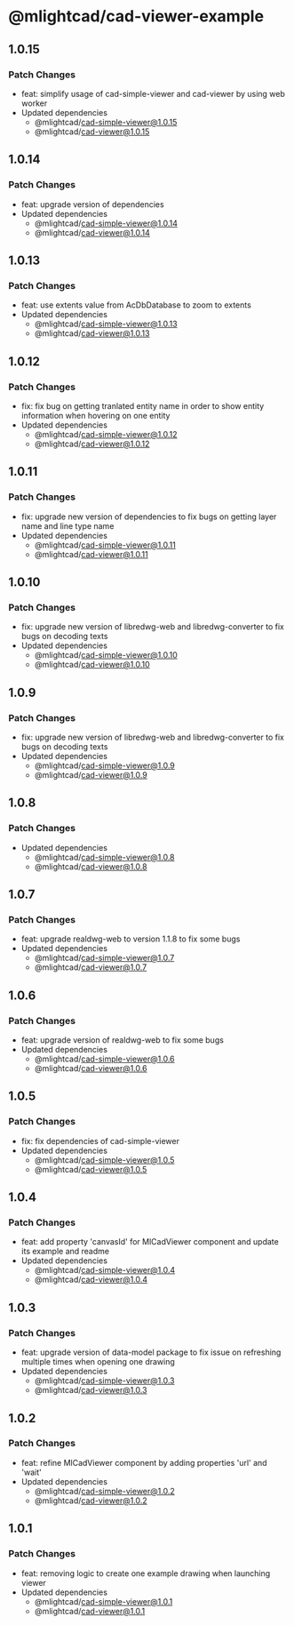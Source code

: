 # @mlightcad/cad-viewer-example

## 1.0.15

### Patch Changes

- feat: simplify usage of cad-simple-viewer and cad-viewer by using web worker
- Updated dependencies
  - @mlightcad/cad-simple-viewer@1.0.15
  - @mlightcad/cad-viewer@1.0.15

## 1.0.14

### Patch Changes

- feat: upgrade version of dependencies
- Updated dependencies
  - @mlightcad/cad-simple-viewer@1.0.14
  - @mlightcad/cad-viewer@1.0.14

## 1.0.13

### Patch Changes

- feat: use extents value from AcDbDatabase to zoom to extents
- Updated dependencies
  - @mlightcad/cad-simple-viewer@1.0.13
  - @mlightcad/cad-viewer@1.0.13

## 1.0.12

### Patch Changes

- fix: fix bug on getting tranlated entity name in order to show entity information when hovering on one entity
- Updated dependencies
  - @mlightcad/cad-simple-viewer@1.0.12
  - @mlightcad/cad-viewer@1.0.12

## 1.0.11

### Patch Changes

- fix: upgrade new version of dependencies to fix bugs on getting layer name and line type name
- Updated dependencies
  - @mlightcad/cad-simple-viewer@1.0.11
  - @mlightcad/cad-viewer@1.0.11

## 1.0.10

### Patch Changes

- fix: upgrade new version of libredwg-web and libredwg-converter to fix bugs on decoding texts
- Updated dependencies
  - @mlightcad/cad-simple-viewer@1.0.10
  - @mlightcad/cad-viewer@1.0.10

## 1.0.9

### Patch Changes

- fix: upgrade new version of libredwg-web and libredwg-converter to fix bugs on decoding texts
- Updated dependencies
  - @mlightcad/cad-simple-viewer@1.0.9
  - @mlightcad/cad-viewer@1.0.9

## 1.0.8

### Patch Changes

- Updated dependencies
  - @mlightcad/cad-simple-viewer@1.0.8
  - @mlightcad/cad-viewer@1.0.8

## 1.0.7

### Patch Changes

- feat: upgrade realdwg-web to version 1.1.8 to fix some bugs
- Updated dependencies
  - @mlightcad/cad-simple-viewer@1.0.7
  - @mlightcad/cad-viewer@1.0.7

## 1.0.6

### Patch Changes

- feat: upgrade version of realdwg-web to fix some bugs
- Updated dependencies
  - @mlightcad/cad-simple-viewer@1.0.6
  - @mlightcad/cad-viewer@1.0.6

## 1.0.5

### Patch Changes

- fix: fix dependencies of cad-simple-viewer
- Updated dependencies
  - @mlightcad/cad-simple-viewer@1.0.5
  - @mlightcad/cad-viewer@1.0.5

## 1.0.4

### Patch Changes

- feat: add property 'canvasId' for MlCadViewer component and update its example and readme
- Updated dependencies
  - @mlightcad/cad-simple-viewer@1.0.4
  - @mlightcad/cad-viewer@1.0.4

## 1.0.3

### Patch Changes

- feat: upgrade version of data-model package to fix issue on refreshing multiple times when opening one drawing
- Updated dependencies
  - @mlightcad/cad-simple-viewer@1.0.3
  - @mlightcad/cad-viewer@1.0.3

## 1.0.2

### Patch Changes

- feat: refine MlCadViewer component by adding properties 'url' and 'wait'
- Updated dependencies
  - @mlightcad/cad-simple-viewer@1.0.2
  - @mlightcad/cad-viewer@1.0.2

## 1.0.1

### Patch Changes

- feat: removing logic to create one example drawing when launching viewer
- Updated dependencies
  - @mlightcad/cad-simple-viewer@1.0.1
  - @mlightcad/cad-viewer@1.0.1
